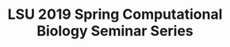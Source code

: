 ---
layout: post
title: LSU 2019 Spring Computational Biology Seminar Series
categories: events
eventDate: April 8, 2019
startTime: 4:00pm
endTime: 5:00pm
description: LSU Computational Biology Seminar Series for Undergraduates Sponsored by the LSU College of Science, the Department of Biological Sciences, the Center for Computation & Technology and the Louisiana Biomedical Research Network. This session is Dr. Lex Flagel,University of Minnesota, Adjunct Professor, Department of Plant and Microbial Biology and Bayer Crop Sciences, Research Scientist on February 28, 2019 at 4.00pm at LSU Digital Media Center, Center for Computation and Technology speaking on An introduction to deep learning and its applications in evolutionary biology.
---